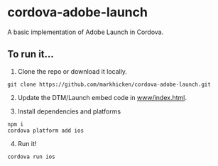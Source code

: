 # cordova-adobe-launch
A basic implementation of Adobe Launch in Cordova.

## To run it...
1. Clone the repo or download it locally.
```
git clone https://github.com/markhicken/cordova-adobe-launch.git
```

2. Update the DTM/Launch embed code in [www/index.html](www/index.html#L39).

3. Install dependencies and platforms
```
npm i
cordova platform add ios
```

4. Run it!
```
cordova run ios
```

